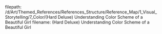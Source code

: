 filepath: /d/Art/Themed_References/References_Structure/Reference_Map/1_Visual_Storytelling/7_Color/(Hard Deluxe) Understanding Color Scheme of a Beautiful Girl
filename: (Hard Deluxe) Understanding Color Scheme of a Beautiful Girl

